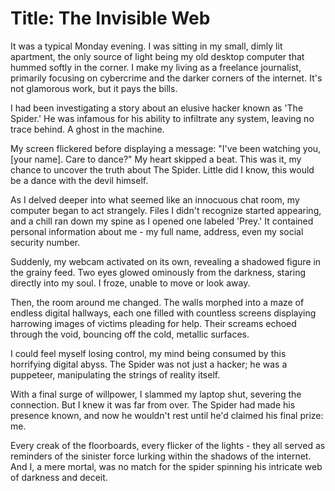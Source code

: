 # **Title: The Invisible Web**

It was a typical Monday evening. I was sitting in my small, dimly lit apartment, the only source of light being my old desktop computer that hummed softly in the corner. I make my living as a freelance journalist, primarily focusing on cybercrime and the darker corners of the internet. It's not glamorous work, but it pays the bills.

I had been investigating a story about an elusive hacker known as 'The Spider.' He was infamous for his ability to infiltrate any system, leaving no trace behind. A ghost in the machine.

My screen flickered before displaying a message: "I've been watching you, [your name]. Care to dance?" My heart skipped a beat. This was it, my chance to uncover the truth about The Spider. Little did I know, this would be a dance with the devil himself.

As I delved deeper into what seemed like an innocuous chat room, my computer began to act strangely. Files I didn't recognize started appearing, and a chill ran down my spine as I opened one labeled 'Prey.' It contained personal information about me - my full name, address, even my social security number.

Suddenly, my webcam activated on its own, revealing a shadowed figure in the grainy feed. Two eyes glowed ominously from the darkness, staring directly into my soul. I froze, unable to move or look away.

Then, the room around me changed. The walls morphed into a maze of endless digital hallways, each one filled with countless screens displaying harrowing images of victims pleading for help. Their screams echoed through the void, bouncing off the cold, metallic surfaces.

I could feel myself losing control, my mind being consumed by this horrifying digital abyss. The Spider was not just a hacker; he was a puppeteer, manipulating the strings of reality itself.

With a final surge of willpower, I slammed my laptop shut, severing the connection. But I knew it was far from over. The Spider had made his presence known, and now he wouldn't rest until he'd claimed his final prize: me.

Every creak of the floorboards, every flicker of the lights - they all served as reminders of the sinister force lurking within the shadows of the internet. And I, a mere mortal, was no match for the spider spinning his intricate web of darkness and deceit.